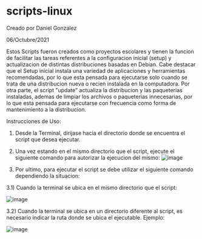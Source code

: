 # scripts-linux
Creado por Daniel Gonzalez 

06/Octubre/2021

Estos Scripts fueron creados como proyectos escolares y tienen la funcion de facilitar las tareas referentes a la configuracion inicial (setup) y actualizacion de distintas distribuciones basadas en Debian. Cabe destacar que el Setup inicial instala una variedad de aplicaciones y herramientas recomendadas, por lo que esta pensada para ejecutarse solo cuando se trata de una distribucion nueva o recien instalada en la computadora. Por otra parte, el script "update" actualiza la distribucion y las paqueterias instaladas, ademas de limpiar los archivos o paqueterias innecesarias, por lo que esta pensada para ejecutarse con frecuencia como forma de mantenimiento a la distribucion.  

Instrucciones de Uso:
1) Desde la Terminal, dirijase hacia el directorio donde se encuentra el script que desea ejecutar.
2) Una vez estando en el mismo directorio que el script, ejecute el siguiente comando para autorizar la ejecucion del mismo:
![image](https://user-images.githubusercontent.com/83619266/136155041-83fdcc67-b177-42d3-99e8-87879280f7b0.png)

3) Por ultimo, para ejecutar el script se debe utilizar el siguiente comando dependiendo la situacion:
 
3.1) Cuando la terminal se ubica en el mismo directorio que el script:

![image](https://user-images.githubusercontent.com/83619266/136155244-e550ca44-f31c-48f7-9e9b-197136dca0d3.png) 

3.2) Cuando la terminal se ubica en un directorio diferente al script, es necesario indicar la ruta donde se ubica el ejecutable. Ejemplo: 

![image](https://user-images.githubusercontent.com/83619266/136155329-eabad4a2-eb1c-471e-9f81-f6e0ab95f51f.png)
  



              
 
